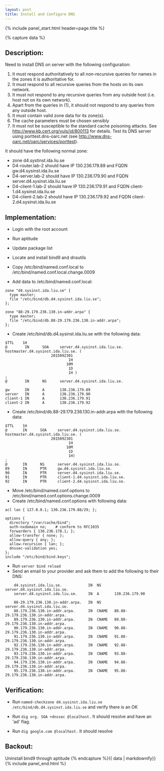 ```yaml
---
layout: post
title: Install and Configure DNS
---
```


{% include panel_start.html header=page.title %}

{% capture data %}
## Description:
Need to install DNS on server with the following configuration:

1. It must respond authoritatively to all non-recursive queries for names in the zones it is authoritative for.
2. It must respond to all recursive queries from the hosts on its own network.
3. It must not respond to any recursive queries from any outside host (i.e.  host not on its own network).
4. Apart from the queries in (1), it should not respond to any queries from any outside host.
5. It must contain valid zone data for its zone(s).
6. The cache parameters must be chosen sensibly
7. It must not be susceptible to the standard cache poisoning attacks. See http://www.kb.cert.org/vuls/id/800113 for details. Test its DNS server using porttest.dns-oarc.net (see http://www.dns-oarc.net/oarc/services/porttest).

It should have the following normal zone:

- zone d4.systinst.ida.liu.se
- D4-router.lab-2 should have IP 130.236.179.89 and FQDN gw.d4.sysinst.ida.liu.se
- D4-server.lab-2 should have IP 130.236.179.90 and FQDN server.d4.sysinst.ida.liu.se
- D4-client-1.lab-2 should have IP 130.236.179.91 and FQDN client-1.d4.sysinst.ida.liu.se
- D4-client-2.lab-2 should have IP 130.236.179.92 and FQDN client-2.d4.sysinst.ida.liu.se


## Implementation:
- Login with the root account
- Run aptitude
- Update package list
- Locate and install bind9 and dnsutils

- Copy /etc/bind/named.conf.local to /etc/bind/named.conf.local.change.0009
- Add data to /etc/bind/named.conf.local:

~~~
zone "d4.sysinst.ida.liu.se" {
  type master;
  file "/etc/bind/db.d4.sysinst.ida.liu.se";
};

zone "88-29.179.236.130.in-addr.arpa" {
  type master;
  file "/etc/bind/db.88-29.179.236.130.in-addr.arpa";
};
~~~

- Create /etc/bind/db.d4.sysinst.ida.liu.se with the following data:

~~~
$TTL    1H
@        IN      SOA     server.d4.sysinst.ida.liu.se.
hostmaster.d4.sysinst.ida.liu.se. (
                     2015092301
                             1H
                            10M
                             1D
                             1H )
;
@        IN      NS      server.d4.sysinst.ida.liu.se.

gw       IN      A       130.236.179.89
server   IN      A       130.236.179.90
client-1 IN      A       130.236.179.91
client-2 IN      A       130.236.179.92
~~~

- Create /etc/bind/db.88-29.179.236.130.in-addr.arpa with the following data:

~~~
$TTL    1H
@       IN      SOA     server.d4.sysinst.ida.liu.se.
hostmaster.d4.sysinst.ida.liu.se. (
                     2015092301
                             1H
                            10M
                             1D
                             1H)
;
@       IN      NS      server.d4.sysinst.ida.liu.se.
89      IN      PTR     gw.d4.sysinst.ida.liu.se.
90      IN      PTR     server.d4.sysinst.ida.liu.se.
91      IN      PTR     client-1.d4.sysinst.ida.liu.se.
92      IN      PTR     client-2.d4.sysinst.ida.liu.se.
~~~

- Move /etc/bind/named.conf.options to /etc/bind/named.conf.options.change.0009
- Create /etc/bind/named.conf.options with following data:

~~~
acl lan { 127.0.0.1; 130.236.179.88/29; };

options {
  directory "/var/cache/bind";
  auth-nxdomain no;    # conform to RFC1035
  forwarders { 130.236.178.1; };
  allow-transfer { none; };
  allow-query { any; };
  allow-recursion { lan; };
  dnssec-validation yes;
};
include "/etc/bind/bind.keys";
~~~

- Run `server bind reload`
- Send an email to your provider and ask them to add the following to their DNS:

~~~
    d4.sysinst.ida.liu.se.            IN  NS      server.d4.sysinst.ida.liu.se.
    server.d4.sysinst.ida.liu.se.     IN  A       130.236.179.90

    88-29.179.236.130.in-addr.arpa.   IN  NS      server.d4.sysinst.ida.liu.se.
    88.179.236.130.in-addr.arpa.      IN  CNAME   88.88-29.179.236.130.in-addr.arpa.
    89.179.236.130.in-addr.arpa.      IN  CNAME   89.88-29.179.236.130.in-addr.arpa.
    90.179.236.130.in-addr.arpa.      IN  CNAME   90.88-29.179.236.130.in-addr.arpa.
    91.179.236.130.in-addr.arpa.      IN  CNAME   91.88-29.179.236.130.in-addr.arpa.
    92.179.236.130.in-addr.arpa.      IN  CNAME   92.88-29.179.236.130.in-addr.arpa.
    93.179.236.130.in-addr.arpa.      IN  CNAME   93.88-29.179.236.130.in-addr.arpa.
    94.179.236.130.in-addr.arpa.      IN  CNAME   94.88-29.179.236.130.in-addr.arpa.
    95.179.236.130.in-addr.arpa.      IN  CNAME   95.88-29.179.236.130.in-addr.arpa.
~~~

## Verification:
- Run `named-checkzone d4.sysinst.ida.liu.se /etc/bind/db.d4.sysinst.ida.liu.se` and verify there is an OK

- Run `dig org. SOA +dnssec @localhost.` It should resolve and have an 'ad' flag.
- Run `dig google.com @localhost.` It should resolve

## Backout:
  Uninstall bind9 through aptitude
{% endcapture %}{{ data | markdownify}}
{% include panel_end.html %}
